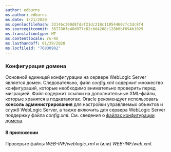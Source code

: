 ```yaml
---
author: edburns
ms.author: edburns
ms.date: 1/21/2020
ms.openlocfilehash: 33146c309d8fdaf21dc218c11054460cfc3dc8f4
ms.sourcegitcommit: 367780fe48d977c82cb84208c128b0bf694b1029
ms.translationtype: HT
ms.contentlocale: ru-RU
ms.lasthandoff: 01/29/2020
ms.locfileid: "76830982"
---
```

### <a name="domain-configuration"></a>Конфигурация домена

Основной единицей конфигурации на сервере WebLogic Server является домен. Следовательно, файл *config.xml* содержит множество конфигураций, которые необходимо внимательно проверить перед миграцией. Файл содержит ссылки на дополнительные XML-файлы, которые хранятся в подкаталогах. Oracle рекомендует использовать **консоль администрирования** для настройки управляемых объектов и служб WebLogic Server, а также включить для сервера WebLogic Server поддержку файла *config.xml*. См. сведения о [файлах конфигурации домена](https://docs.oracle.com/en/middleware/fusion-middleware/weblogic-server/12.2.1.4/domcf/config_files.html).

#### <a name="inside-your-application"></a>В приложении

Проверьте файлы *WEB-INF/weblogic.xml* и (или) *WEB-INF/web.xml*.
